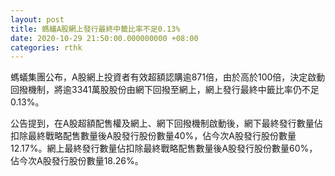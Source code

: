 ```yaml
---
layout: post
title: 螞蟻A股網上發行最終中籤比率不足0.13%
date: 2020-10-29 21:50:00.000000000 +08:00
categories: rthk
---
```


螞蟻集團公布，A股網上投資者有效超額認購逾871倍，由於高於100倍，決定啟動回撥機制，將逾3341萬股股份由網下回撥至網上，網上發行最終中籤比率仍不足0.13%。

公告提到，在A股超額配售權及網上、網下回撥機制啟動後，網下最終發行數量佔扣除最終戰略配售數量後A股發行股份數量40%，佔今次A股發行股份數量12.17%。網上最終發行數量佔扣除最終戰略配售數量後A股發行股份數量60%，佔今次A股發行股份數量18.26%。

